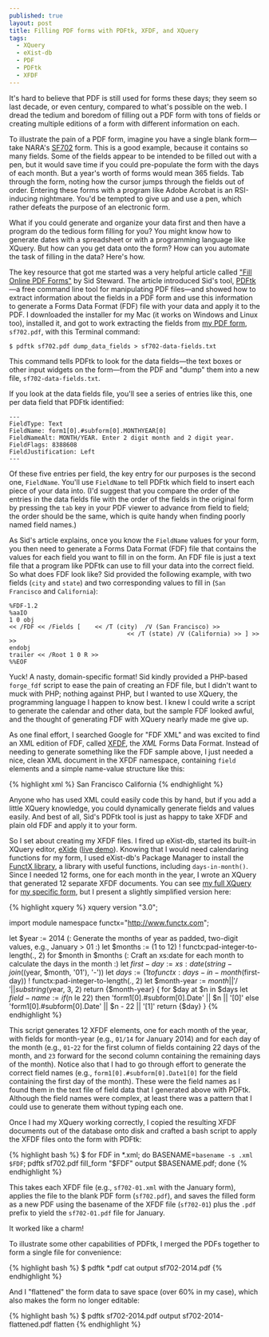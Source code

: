 ```yaml
---
published: true
layout: post
title: Filling PDF forms with PDFtk, XFDF, and XQuery
tags: 
  - XQuery
  - eXist-db
  - PDF
  - PDFtk
  - XFDF
---
```


It's hard to believe that PDF is still used for forms these days; they seem so last decade, or even century, compared to what's possible on the web. I dread the tedium and boredom of filling out a PDF form with tons of fields or creating multiple editions of a form with different information on each. 

To illustrate the pain of a PDF form, imagine you have a single blank form—take NARA's [SF702](http://www.archives.gov/isoo/security-forms/sf702.pdf) form. This is a good example, because it contains so many fields. Some of the fields appear to be intended to be filled out with a pen, but it would save time if you could pre-populate the form with the days of each month. But a year's worth of forms would mean 365 fields. Tab through the form, noting how the cursor jumps through the fields out of order. Entering these forms with a program like Adobe Acrobat is an RSI-inducing nightmare. You'd be tempted to give up and use a pen, which rather defeats the purpose of an electronic form. 

What if you could generate and organize your data first and then have a program do the tedious form filling for you? You might know how to generate dates with a spreadsheet or with a programming language like XQuery. But how can you get data onto the form? How can you automate the task of filling in the data? Here's how.

The key resource that got me started was a very helpful article called ["Fill Online PDF Forms"](http://www.mactech.com/articles/mactech/Vol.20/20.11/FillOnlinePDFFormsUsingHTML/index.html) by Sid Steward. The article introduced Sid's tool, [PDFtk](http://www.pdflabs.com/tools/pdftk-server/)—a free command line tool for manipulating PDF files—and showed how to extract information about the fields in a PDF form and use this information to generate a Forms Data Format (FDF) file with your data and apply it to the PDF.  I downloaded the installer for my Mac (it works on Windows and Linux too), installed it, and got to work extracting the fields from [my PDF form](http://www.archives.gov/isoo/security-forms/sf702.pdf), `sf702.pdf`, with this Terminal command:

`$ pdftk sf702.pdf dump_data_fields > sf702-data-fields.txt`

This command tells PDFtk to look for the data fields—the text boxes or other input widgets on the form—from the PDF and "dump" them into a new file, `sf702-data-fields.txt`.

If you look at the data fields file, you'll see a series of entries like this, one per data field that PDFtk identified:

    ---
    FieldType: Text
    FieldName: form1[0].#subform[0].MONTHYEAR[0]
    FieldNameAlt: MONTH/YEAR. Enter 2 digit month and 2 digit year.
    FieldFlags: 8388608
    FieldJustification: Left
    ---

Of these five entries per field, the key entry for our purposes is the second one, `FieldName`. You'll use `FieldName` to tell PDFtk which field to insert each piece of your data into.  (I'd suggest that you compare the order of the entries in the data fields file with the order of the fields in the original form by pressing the `tab` key in your PDF viewer to advance from field to field; the order should be the same, which is quite handy when finding poorly named field names.)  

As Sid's article explains, once you know the `FieldName` values for your form, you then need to generate a Forms Data Format (FDF) file that contains the values for each field you want to fill in on the form. An FDF file is just a text file that a program like PDFtk can use to fill your data into the correct field. So what does FDF look like? Sid provided the following example, with two fields (`city` and `state`) and two corresponding values to fill in (`San Francisco` and `California`):

    %FDF-1.2
    %aaIO
    1 0 obj
    << /FDF << /Fields [	<< /T (city)  /V (San Francisco) >>
                                     << /T (state) /V (California) >> ] >>
    >>
    endobj
    trailer << /Root 1 0 R >>
    %%EOF

Yuck! A nasty, domain-specific format! Sid kindly provided a PHP-based `forge_fdf` script to ease the pain of creating an FDF file, but I didn't want to muck with PHP; nothing against PHP, but I wanted to use XQuery, the programming language I happen to know best. I knew I could write a script to generate the calendar and other data, but the sample FDF looked awful, and the thought of generating FDF with XQuery nearly made me give up. 

As one final effort, I searched Google for "FDF XML" and was excited to find an XML edition of FDF, called [XFDF](http://en.wikipedia.org/wiki/Portable_Document_Format#XML_Forms_Data_Format_.28XFDF.29), the *XML* Forms Data Format.  Instead of needing to generate something like the FDF sample above, I just needed a nice, clean XML document in the XFDF namespace, containing `field` elements and a simple name-value structure like this:

{% highlight xml %}
<xfdf xmlns="http://ns.adobe.com/xfdf/">
    <fields>
        <field name="city">
            <value>San Francisco</value>
        </field>
        <field name="state">
            <value>California</value>
        </field>
    </fields>
</xfdf>
{% endhighlight %}

Anyone who has used XML could easily code this by hand, but if you add a little XQuery knowledge, you could dynamically generate fields and values easily. And best of all, Sid's PDFtk tool is just as happy to take XFDF and plain old FDF and apply it to your form.

So I set about creating my XFDF files. I fired up eXist-db, started its built-in XQuery editor, [eXide](https://github.com/wolfgangmm/eXide) ([live demo](http://exist-db.org/exist/apps/eXide)). Knowing that I would need calendaring functions for my form, I used eXist-db's Package Manager to install the [FunctX library](http://www.xqueryfunctions.com/), a library with useful functions, including `days-in-month()`. Since I needed 12 forms, one for each month in the year, I wrote an XQuery that generated 12 separate XFDF documents. You can see [my full XQuery](https://gist.github.com/joewiz/8970317) for [my specific form](http://www.archives.gov/isoo/security-forms/sf702.pdf), but I present a slightly simplified version here:

{% highlight xquery %}
xquery version "3.0";

import module namespace functx="http://www.functx.com";

let $year := 2014
    (: Generate the months of year as padded, two-digit values, e.g., January > 01 :)
let $months := (1 to 12) ! functx:pad-integer-to-length(., 2) 
for $month in $months
    (: Craft an xs:date for each month to calculate the days in the month :)
let $first-day := xs:date(string-join(($year, $month, '01'), '-')) 
let $days := (1 to functx:days-in-month($first-day)) ! functx:pad-integer-to-length(., 2)
let $month-year := $month || '/' || substring($year, 3, 2)
return
    <xfdf xmlns="http://ns.adobe.com/xfdf/" xml:space="preserve">
        <fields>
            <field name="form1[0].#subform[0].MONTHYEAR[0]">
                <value>{$month-year}</value>
            </field>
            { 
            for $day at $n in $days 
            let $field-name :=
                if ($n le 22) then 
                    'form1[0].#subform[0].Date' || $n || '[0]'
                else 
                    'form1[0].#subform[0].Date' || $n - 22 || '[1]'
            return
                <field name="{$field-name}">
                    <value>{$day}</value>
                </field>
            }
        </fields>
    </xfdf>
{% endhighlight %}

This script generates 12 XFDF elements, one for each month of the year, with fields for month-year (e.g., `01/14` for January 2014) and for each day of the month (e.g., `01`-`22` for the first column of fields containing 22 days of the month, and `23` forward for the second column containing the remaining days of the month).  Notice also that I had to go through effort to generate the correct field names (e.g., `form1[0].#subform[0].Date1[0]` for the field containing the first day of the month).  These were the field names as I found them in the text file of field data that I generated above with PDFtk. Although the field names were complex, at least there was a pattern that I could use to generate them without typing each one.

Once I had my XQuery working correctly, I copied the resulting XFDF documents out of the database onto disk and crafted a bash script to apply the XFDF files onto the form with PDFtk:

{% highlight bash %}
$ for FDF in *.xml; do BASENAME=`basename -s .xml $FDF`; pdftk sf702.pdf fill_form "$FDF" output $BASENAME.pdf; done
{% endhighlight %}

This takes each XFDF file (e.g., `sf702-01.xml` with the January form), applies the file to the blank PDF form (`sf702.pdf`), and saves the filled form as a new PDF using the basename of the XFDF file (`sf702-01`) plus the `.pdf` prefix to yield the `sf702-01.pdf` file for January.

It worked like a charm!

To illustrate some other capabilities of PDFtk, I merged the PDFs together to form a single file for convenience:

{% highlight bash %}
$ pdftk *.pdf cat output sf702-2014.pdf
{% endhighlight %}

And I "flattened" the form data to save space (over 60% in my case), which also makes the form no longer editable:

{% highlight bash %}
$ pdftk sf702-2014.pdf output sf702-2014-flattened.pdf flatten
{% endhighlight %}